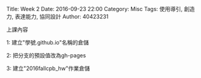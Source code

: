 Title: Week 2
Date: 2016-09-23 22:00
Category: Misc
Tags: 使用導引, 創造力, 表達能力, 協同設計
Author: 40423231

上課內容

<!-- PELICAN_END_SUMMARY -->


<p>1: 建立"學號.github.io"名稱的倉儲</p>

<p>2: 把分支的預設值改為gh-pages</p>

<p>3: 建立"2016fallcpb_hw"作業倉儲</p>


